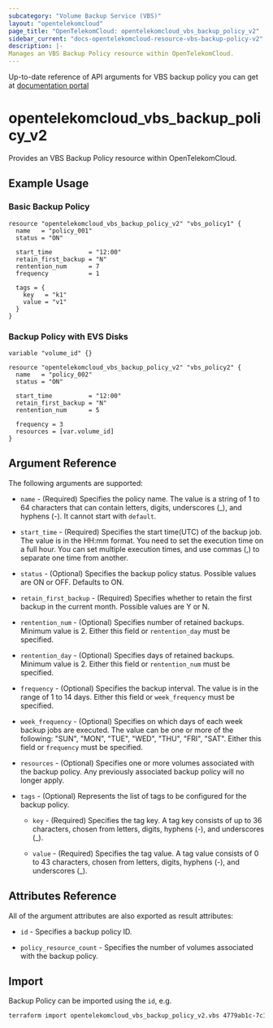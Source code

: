 ```yaml
---
subcategory: "Volume Backup Service (VBS)"
layout: "opentelekomcloud"
page_title: "OpenTelekomCloud: opentelekomcloud_vbs_backup_policy_v2"
sidebar_current: "docs-opentelekomcloud-resource-vbs-backup-policy-v2"
description: |-
Manages an VBS Backup Policy resource within OpenTelekomCloud.
---
```


Up-to-date reference of API arguments for VBS backup policy you can get at
[documentation portal](https://docs.otc.t-systems.com/volume-backup-service/api-ref/api_description/backup_policies)

# opentelekomcloud_vbs_backup_policy_v2

Provides an VBS Backup Policy resource within OpenTelekomCloud.

## Example Usage

### Basic Backup Policy

```hcl
resource "opentelekomcloud_vbs_backup_policy_v2" "vbs_policy1" {
  name   = "policy_001"
  status = "ON"

  start_time          = "12:00"
  retain_first_backup = "N"
  rentention_num      = 7
  frequency           = 1

  tags = {
    key   = "k1"
    value = "v1"
  }
}
```

### Backup Policy with EVS Disks

```hcl
variable "volume_id" {}

resource "opentelekomcloud_vbs_backup_policy_v2" "vbs_policy2" {
  name   = "policy_002"
  status = "ON"

  start_time          = "12:00"
  retain_first_backup = "N"
  rentention_num      = 5

  frequency = 3
  resources = [var.volume_id]
}
```

## Argument Reference

The following arguments are supported:

* `name` - (Required) Specifies the policy name. The value is a string of 1 to 64 characters that
  can contain letters, digits, underscores (_), and hyphens (-). It cannot start with `default`.

* `start_time` - (Required) Specifies the start time(UTC) of the backup job. The value is in the
  HH:mm format. You need to set the execution time on a full hour. You can set multiple execution
  times, and use commas (,) to separate one time from another.

* `status` - (Optional) Specifies the backup policy status. Possible values are ON or OFF. Defaults to ON.

* `retain_first_backup` - (Required) Specifies whether to retain the first backup in the current month.
  Possible values are Y or N.

* `rentention_num` - (Optional) Specifies number of retained backups. Minimum value is 2.
  Either this field or `rentention_day` must be specified.

* `rentention_day` - (Optional) Specifies days of retained backups. Minimum value is 2.
  Either this field or `rentention_num` must be specified.

* `frequency` - (Optional) Specifies the backup interval. The value is in the range of 1 to 14 days.
  Either this field or `week_frequency` must be specified.

* `week_frequency` - (Optional) Specifies on which days of each week backup jobs are executed.
  The value can be one or more of the following: "SUN", "MON", "TUE", "WED", "THU", "FRI", "SAT".
  Either this field or `frequency` must be specified.

* `resources` - (Optional) Specifies one or more volumes associated with the backup policy.
  Any previously associated backup policy will no longer apply.

* `tags` - (Optional) Represents the list of tags to be configured for the backup policy.

  * `key` - (Required) Specifies the tag key. A tag key consists of up to 36 characters, chosen from letters, digits, hyphens (-), and underscores (_).

  * `value` - (Required) Specifies the tag value. A tag value consists of 0 to 43 characters, chosen from letters, digits, hyphens (-), and underscores (_).


## Attributes Reference

All of the argument attributes are also exported as result attributes:

* `id` - Specifies a backup policy ID.

* `policy_resource_count` - Specifies the number of volumes associated with the backup policy.

## Import

Backup Policy can be imported using the `id`, e.g.

```sh
terraform import opentelekomcloud_vbs_backup_policy_v2.vbs 4779ab1c-7c1a-44b1-a02e-93dfc361b32d
```
